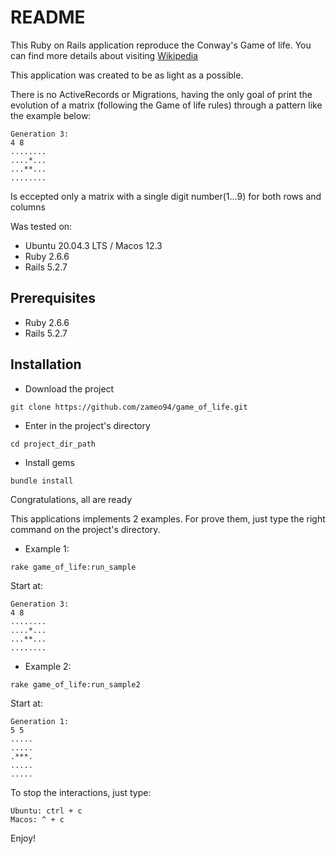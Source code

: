 # README

This Ruby on Rails application reproduce the Conway's Game of life.
You can find more details about visiting [Wikipedia](https://en.wikipedia.org/wiki/Conway%27s_Game_of_Life)

This application was created to be as light as a possible.

There is no ActiveRecords or Migrations, having the only goal of print the evolution of a matrix (following the Game of life rules)
through a pattern like the example below:

```
Generation 3:
4 8
........
....*...
...**...
........
```

Is eccepted only a matrix with a single digit number(1...9) for both rows and columns

Was tested on:

* Ubuntu 20.04.3 LTS / Macos 12.3
* Ruby 2.6.6
* Rails 5.2.7

## Prerequisites
* Ruby 2.6.6
* Rails 5.2.7

## Installation
* Download the project
```
git clone https://github.com/zameo94/game_of_life.git
```
* Enter in the project's directory
```
cd project_dir_path
```

* Install gems
```
bundle install 
```

Congratulations, all are ready

This applications implements 2 examples. For prove them, just type the right command on the project's directory.

* Example 1:
```
rake game_of_life:run_sample
```
Start at:
```
Generation 3:
4 8
........
....*...
...**...
........
```

* Example 2:
```
rake game_of_life:run_sample2
```
Start at:
```
Generation 1:
5 5
.....
.....
.***.
.....
.....
```

To stop the interactions, just type:
```
Ubuntu: ctrl + c
Macos: ^ + c
```

Enjoy!